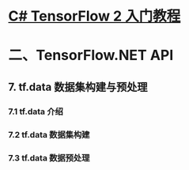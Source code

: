 # [C# TensorFlow 2 入门教程](<https://github.com/SciSharp/TensorFlow.NET-Tutorials>)

# 二、TensorFlow.NET API

## 7. tf.data 数据集构建与预处理

### 7.1 tf.data 介绍











### 7.2 tf.data 数据集构建















### 7.3 tf.data 数据预处理













